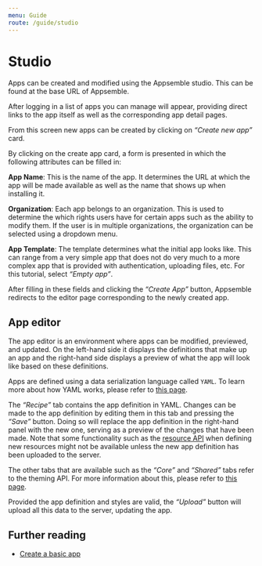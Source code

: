 ```yaml
---
menu: Guide
route: /guide/studio
---
```


# Studio

Apps can be created and modified using the Appsemble studio. This can be found at the base URL of
Appsemble.

After logging in a list of apps you can manage will appear, providing direct links to the app itself
as well as the corresponding app detail pages.

From this screen new apps can be created by clicking on _“Create new app”_ card.

By clicking on the create app card, a form is presented in which the following attributes can be
filled in:

**App Name**: This is the name of the app. It determines the URL at which the app will be made
available as well as the name that shows up when installing it.

**Organization**: Each app belongs to an organization. This is used to determine the which rights
users have for certain apps such as the ability to modify them. If the user is in multiple
organizations, the organization can be selected using a dropdown menu.

**App Template**: The template determines what the initial app looks like. This can range from a
very simple app that does not do very much to a more complex app that is provided with
authentication, uploading files, etc. For this tutorial, select _“Empty app”_.

After filling in these fields and clicking the _“Create App”_ button, Appsemble redirects to the
editor page corresponding to the newly created app.

## App editor

The app editor is an environment where apps can be modified, previewed, and updated. On the
left-hand side it displays the definitions that make up an app and the right-hand side displays a
preview of what the app will look like based on these definitions.

Apps are defined using a data serialization language called `YAML`. To learn more about how YAML
works, please refer to [this page](https://learnxinyminutes.com/docs/yaml).

The _“Recipe”_ tab contains the app definition in YAML. Changes can be made to the app definition by
editing them in this tab and pressing the _“Save”_ button. Doing so will replace the app definition
in the right-hand panel with the new one, serving as a preview of the changes that have been made.
Note that some functionality such as the [resource API](resources) when defining new resources might
not be available unless the new app definition has been uploaded to the server.

The other tabs that are available such as the _“Core”_ and _“Shared”_ tabs refer to the theming API.
For more information about this, please refer to [this page](theming).

Provided the app definition and styles are valid, the _“Upload”_ button will upload all this data to
the server, updating the app.

## Further reading

- [Create a basic app](basic-app)
